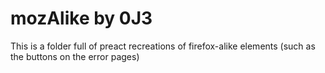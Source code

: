 # mozAlike by 0J3

This is a folder full of preact recreations of firefox-alike elements (such as the buttons on the error pages)
